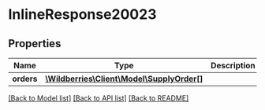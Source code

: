 # InlineResponse20023

## Properties
Name | Type | Description | Notes
------------ | ------------- | ------------- | -------------
**orders** | [**\Wildberries\Client\Model\SupplyOrder[]**](SupplyOrder.md) |  | [optional] 

[[Back to Model list]](../../README.md#documentation-for-models) [[Back to API list]](../../README.md#documentation-for-api-endpoints) [[Back to README]](../../README.md)

